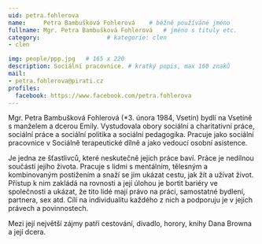 ```yaml
---
uid: petra.fohlerova
name:     Petra Bambušková Fohlerová  	# běžně používáné jméno
fullname: Mgr. Petra Bambušková Fohlerová  	# jméno s tituly etc.
category:                   # kategorie: clen
- clen

img: people/ppp.jpg   # 165 x 220
description: Sociální pracovnice. # kratký popis, max 160 znaků
mail:
- petra.fohlerova@pirati.cz
profiles:
  facebook: https://www.facebook.com/petra.fohlerova
---
```


Mgr. Petra Bambušková Fohlerová (*3. února 1984, Vsetín) bydlí na Vsetíně s manželem a dcerou Emily. Vystudovala obory sociální a charitativní práce, sociální práce a sociální politika a sociální pedagogika. Pracuje jako sociální pracovnice v Sociálně terapeutické dílně a jako vedoucí osobní asistence.

Je jedna ze šťastlivců, které neskutečně jejich práce baví. Práce je nedílnou součástí jejího života. Pracuje s lidmi s mentálním, tělesným a kombinovaným postižením a snaží se jim ukázat cestu, jak žít a užívat život. Přístup k nim zakládá na rovnosti a její úlohou je bortit bariéry ve společnosti a ukázat, že tito lidé mají právo na práci, samostatné bydlení, partnera, sex atd. Cílí na individualitu každého z nich a podporuju je v jejich právech a povinnostech.

Mezi její největší zájmy patří cestování, divadlo, horory, knihy Dana Browna a její dcera.
